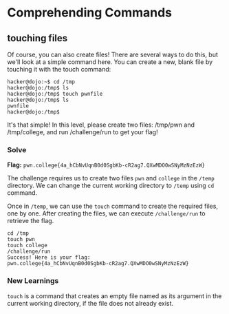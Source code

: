 # Comprehending Commands

## touching files
Of course, you can also create files! There are several ways to do this, but we'll look at a simple command here. You can create a new, blank file by touching it with the touch command:
```
hacker@dojo:~$ cd /tmp
hacker@dojo:/tmp$ ls
hacker@dojo:/tmp$ touch pwnfile
hacker@dojo:/tmp$ ls
pwnfile
hacker@dojo:/tmp$
```
It's that simple! In this level, please create two files: /tmp/pwn and /tmp/college, and run /challenge/run to get your flag!




### Solve
**Flag:** `pwn.college{4a_hCbNvUqnB0d0SgbKb-cR2ag7.QXwMDO0wSNyMzNzEzW}`

The challenge requires us to create two files `pwn` and `college` in the `/temp` directory. We can change the current working directory to `/temp` using `cd` command.

Once in `/temp`, we can use the `touch` command to create the required files, one by one. After creating the files, we can execute `/challenge/run` to retrieve the flag.

```
cd /tmp
touch pwn
touch college
/challenge/run
Success! Here is your flag:
pwn.college{4a_hCbNvUqnB0d0SgbKb-cR2ag7.QXwMDO0wSNyMzNzEzW}
```

### New Learnings

`touch` is a command that creates an empty file named as its argument in the current working directory, if the file does not already exist.

